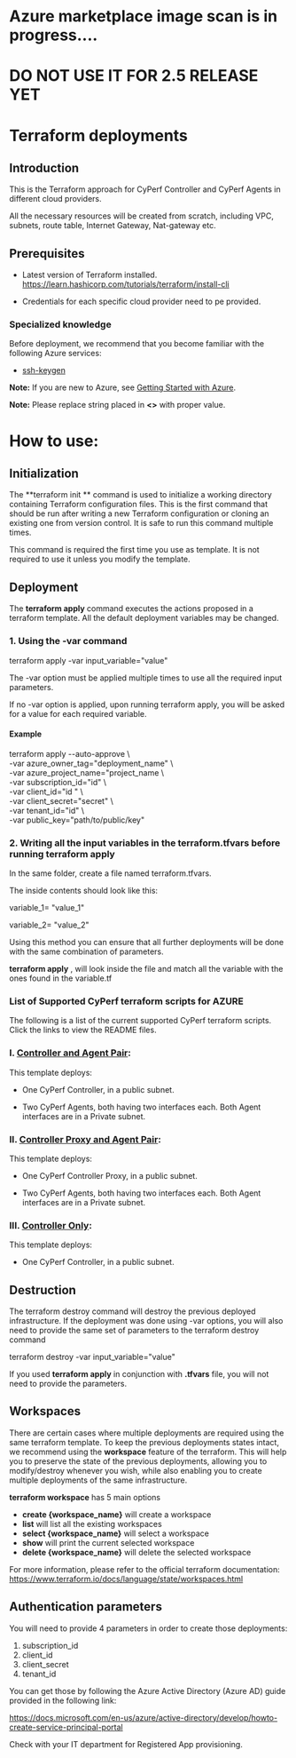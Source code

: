 # Azure marketplace image scan is in progress....
# DO NOT USE IT FOR 2.5 RELEASE YET

# Terraform deployments

## Introduction

This is the Terraform approach for CyPerf Controller and CyPerf Agents in different cloud providers.

All the necessary resources will be created from scratch, including VPC, subnets, route table, Internet Gateway, Nat-gateway etc.

## Prerequisites

- Latest version of Terraform installed. https://learn.hashicorp.com/tutorials/terraform/install-cli

- Credentials for each specific cloud provider need to pe provided.

### Specialized knowledge
Before deployment, we recommend that you become familiar with the following Azure services:
- [ssh-keygen](https://www.ssh.com/academy/ssh/keygen)

**Note:** If you are new to Azure, see [Getting Started with Azure](https://azure.microsoft.com/en-in/get-started/).

**Note:** Please replace string placed in **<>** with proper value.

# How to use:

## Initialization

The  **terraform init ** command is used to initialize a working directory containing Terraform configuration files. This is the first command that should be run after writing a new Terraform configuration or cloning an existing one from version control. It is safe to run this command multiple times.

This command is required the first time you use as template. It is not required to use it unless you modify the template.

## Deployment

The  **terraform apply**  command executes the actions proposed in a terraform template. All the default deployment variables may be changed.

### 1. Using the **-var** command

terraform apply -var input\_variable=&quot;value&quot;

The -var option must be applied multiple times to use all the required input parameters.

If no -var option is applied, upon running terraform apply, you will be asked for a value for each required variable.

#### Example

terraform apply --auto-approve \  
-var azure_owner_tag="deployment_name" \  
-var azure_project_name="project_name \  
-var subscription_id="id" \  
-var client_id="id " \  
-var client_secret="secret" \  
-var tenant_id="id" \  
-var public_key="path/to/public/key"

### 2. Writing all the input variables in the terraform.tfvars before running terraform apply

In the same folder, create a file named terraform.tfvars.

The inside contents should look like this:

variable_1= "value\_1"

variable_2= "value\_2"

Using this method you can ensure that all further deployments will be done with the same combination of parameters.

**terraform apply** , will look inside the file and match all the variable with the ones found in the variable.tf

### List of Supported CyPerf terraform scripts for AZURE 

The following is a list of the current supported CyPerf terraform scripts. Click the links to view the README files.

### I. [Controller and Agent Pair](controller_and_agent_pair):
 

This template deploys:

- One CyPerf Controller, in a public subnet.

- Two CyPerf Agents, both having two interfaces each. Both Agent interfaces are in a Private subnet. 

### II. [Controller Proxy and Agent Pair](controller_proxy_and_agent_pair):


This template deploys:

- One CyPerf Controller Proxy, in a public subnet.

- Two CyPerf Agents, both having two interfaces each. Both Agent interfaces are in a Private subnet. 

### III. [Controller Only](controller_only):


This template deploys:

- One CyPerf Controller, in a public subnet.

## Destruction

The terraform destroy command will destroy the previous deployed infrastructure.
If the deployment was done using -var options, you will also need to provide the same set of parameters to the terraform destroy command

terraform destroy -var input\_variable=&quot;value&quot;

If you used **terraform apply** in conjunction with **.tfvars** file, you will not need to provide the parameters.

## Workspaces

There are certain cases where multiple deployments are required using the same terraform template. To keep the previous deployments states intact, we recommend using the **workspace** feature of the terraform. This will help you to preserve the state of the previous deployments, allowing you to modify/destroy whenever you wish, while also enabling you to create multiple deployments of the same infrastructure.


**terraform workspace** has 5 main options

- **create {workspace_name}** will create a workspace
- **list** will list all the existing workspaces
- **select {workspace_name}** will select a workspace
- **show** will print the current selected workspace
- **delete {workspace_name}** will delete the selected workspace

For more information, please refer to the official terraform documentation:
https://www.terraform.io/docs/language/state/workspaces.html

## Authentication parameters

You will need to provide 4 parameters in order to create those deployments:

1. subscription_id
2. client_id
3. client_secret
4. tenant_id

You can get those by following the Azure Active Directory (Azure AD) guide provided in the following link:

https://docs.microsoft.com/en-us/azure/active-directory/develop/howto-create-service-principal-portal

Check with your IT department for Registered App provisioning.
